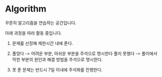 # Algorithm

꾸준히 알고리즘을 연습하는 공간입니다.

아래 과정을 따라 활동 중입니다.

1. 문제를 선정해 제한시간 내에 푼다.

2.  풀었다 -> 어려운 부분, 아쉬운 부분을 주석으로 명시한다
    풀지 못했다 -> 풀이에서 막힌 부분의 원인과 해결 방법을 주석으로 명시한다.
    
3. 못 푼 문제는 반드시 7일 이내에 주석화를 진행한다.
